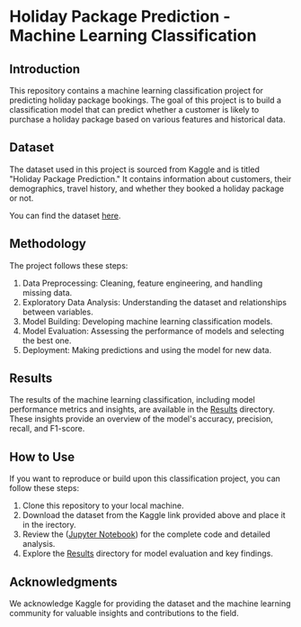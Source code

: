 # Holiday Package Prediction - Machine Learning Classification

## Introduction

This repository contains a machine learning classification project for predicting holiday package bookings. The goal of this project is to build a classification model that can predict whether a customer is likely to purchase a holiday package based on various features and historical data.

## Dataset

The dataset used in this project is sourced from Kaggle and is titled "Holiday Package Prediction." It contains information about customers, their demographics, travel history, and whether they booked a holiday package or not.

You can find the dataset [here](https://www.kaggle.com/datasets/susant4learning/holiday-package-purchase-prediction/data).

## Methodology

The project follows these steps:

1. Data Preprocessing: Cleaning, feature engineering, and handling missing data.
2. Exploratory Data Analysis: Understanding the dataset and relationships between variables.
3. Model Building: Developing machine learning classification models.
4. Model Evaluation: Assessing the performance of models and selecting the best one.
5. Deployment: Making predictions and using the model for new data.

## Results

The results of the machine learning classification, including model performance metrics and insights, are available in the [Results](/presentation.pdf) directory. These insights provide an overview of the model's accuracy, precision, recall, and F1-score.

## How to Use

If you want to reproduce or build upon this classification project, you can follow these steps:

1. Clone this repository to your local machine.
2. Download the dataset from the Kaggle link provided above and place it in the irectory.
3. Review the ([Jupyter Notebook](/source_code_customers_prediction.ipynb)) for the complete code and detailed analysis.
4. Explore the [Results](/presentation.pdf) directory for model evaluation and key findings.

## Acknowledgments

We acknowledge Kaggle for providing the dataset and the machine learning community for valuable insights and contributions to the field.

